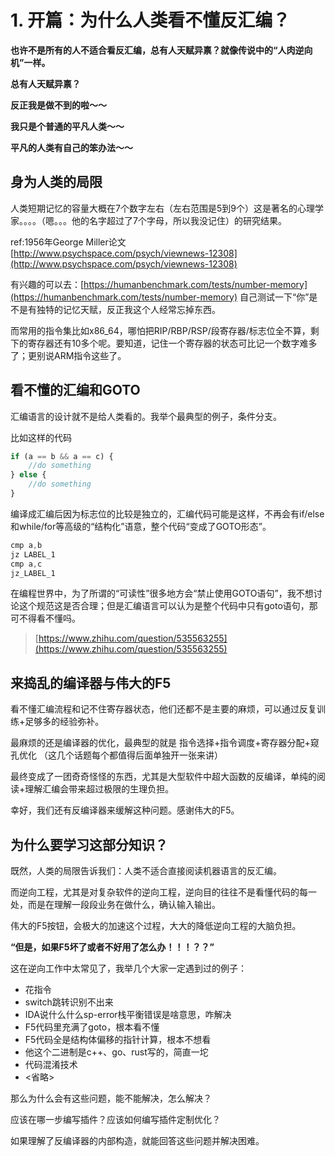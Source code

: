 # 1. 开篇：为什么人类看不懂反汇编？

**也许不是所有的人不适合看反汇编，总有人天赋异禀？就像传说中的“人肉逆向机”一样。**

**总有人天赋异禀？**

**反正我是做不到的啦～～**

**我只是个普通的平凡人类～～**

**平凡的人类有自己的笨办法～～**

## 身为人类的局限

人类短期记忆的容量大概在7个数字左右（左右范围是5到9个）这是著名的心理学家。。。。（嗯。。。他的名字超过了7个字母，所以我没记住）的研究结果。

ref:1956年George Miller论文 [http://www.psychspace.com/psych/viewnews-12308](http://www.psychspace.com/psych/viewnews-12308)

有兴趣的可以去：[https://humanbenchmark.com/tests/number-memory](https://humanbenchmark.com/tests/number-memory) 自己测试一下“你”是不是有独特的记忆天赋，反正我这个人经常忘掉东西。

而常用的指令集比如x86\_64，哪怕把RIP/RBP/RSP/段寄存器/标志位全不算，剩下的寄存器还有10多个呢。要知道，记住一个寄存器的状态可比记一个数字难多了；更别说ARM指令这些了。

## 看不懂的汇编和GOTO

汇编语言的设计就不是给人类看的。我举个最典型的例子，条件分支。

比如这样的代码

```jsx
if (a == b && a == c) {
	//do something
} else {
	//do something
}
```

编译成汇编后因为标志位的比较是独立的，汇编代码可能是这样，不再会有if/else和while/for等高级的“结构化”语意，整个代码“变成了GOTO形态”。

```jsx
cmp a,b
jz LABEL_1
cmp a,c
jz_LABEL_1
```

在编程世界中，为了所谓的“可读性”很多地方会“禁止使用GOTO语句”，我不想讨论这个规范这是否合理；但是汇编语言可以认为是整个代码中只有goto语句，那可不得看不懂吗。

> [https://www.zhihu.com/question/535563255](https://www.zhihu.com/question/535563255)

## 来捣乱的编译器与伟大的F5

看不懂汇编流程和记不住寄存器状态，他们还都不是主要的麻烦，可以通过反复训练+足够多的经验弥补。

最麻烦的还是编译器的优化，最典型的就是 指令选择+指令调度+寄存器分配+窥孔优化 （这几个话题每个都值得后面单独开一张来讲）

最终变成了一团奇奇怪怪的东西，尤其是大型软件中超大函数的反编译，单纯的阅读+理解汇编会带来超过极限的生理负担。

幸好，我们还有反编译器来缓解这种问题。感谢伟大的F5。

## 为什么要学习这部分知识？

既然，人类的局限告诉我们：人类不适合直接阅读机器语言的反汇编。

而逆向工程，尤其是对复杂软件的逆向工程，逆向目的往往不是看懂代码的每一处，而是在理解一段段业务在做什么，确认输入输出。

伟大的F5按钮，会极大的加速这个过程，大大的降低逆向工程的大脑负担。

**“但是，如果F5坏了或者不好用了怎么办！！！？？”**

这在逆向工作中太常见了，我举几个大家一定遇到过的例子：

* 花指令
* switch跳转识别不出来
* IDA说什么什么sp-error栈平衡错误是啥意思，咋解决
* F5代码里充满了goto，根本看不懂
* F5代码全是结构体偏移的指针计算，根本不想看
* 他这个二进制是c++、go、rust写的，简直一坨
* 代码混淆技术
* <省略>

那么为什么会有这些问题，能不能解决，怎么解决？

应该在哪一步编写插件？应该如何编写插件定制优化？

如果理解了反编译器的内部构造，就能回答这些问题并解决困难。
